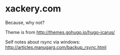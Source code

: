 # xackery.com
Because, why not?

Theme is from http://themes.gohugo.io/hugo-icarus/

Self notes about rsync via windows: http://articles.manugarg.com/backup_rsync.html